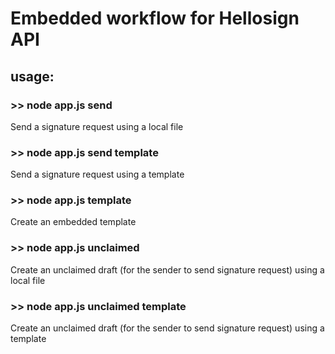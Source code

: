 # Embedded workflow for Hellosign API

## usage:

### >> node app.js send
Send a signature request using a local file

### >> node app.js send template
Send a signature request using a template

### >> node app.js template
Create an embedded template

### >> node app.js unclaimed
Create an unclaimed draft (for the sender to send signature request) using a local file

### >> node app.js unclaimed template
Create an unclaimed draft (for the sender to send signature request) using a template

